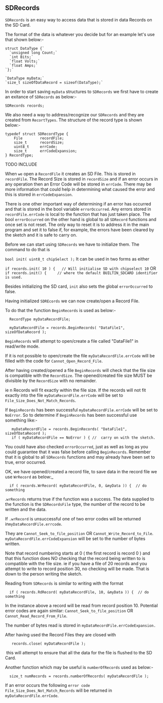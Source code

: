 ## SDRecords

`SDRecords` is an easy way to access data that is stored in data Records on the SD Card.

The format of the data is whatever you decide but for an example let's use that shown below:-

```
struct DataType {`
  `unsigned long Count;`
  `int Bits;`
  `float Volts;`
  `float Amps;`
`};`

`DataType myData;`
`size_t sizeOfDataRecord = sizeof(DataType);`
```

In order to start saving `myData` structures to `SDRecords` we first have to create an exitance of `SDRecords` as below:-

```
SDRecords records;
```

We also need a way to address/recognize our `SDRecords` and they are created from `RecortTypes`.
The structure of the record type is shown below:-

```
typedef struct SDRecordType {
    File        recordFile;
    size_t      recordSize;
    uint8_t     errCode;
    size_t      errCodeExpansion;
} RecordType;
```

TODO INCLUDE 

When `we` open a `RecordFile` it creates an SD File. This is stored in `recordFile`. The Record Size is stored in `recordSize` and if an error occurs in any operation then an Error Code will be stored in `errCode`. There may be more information that could help in determining what caused the error and this is stored  in `errCodeExpansion`.

There is one other important way of determining if an error has occurred and that is stored in the bool variable `errorOccurred`. Any errors stored in `recordFile.errCode` is local to the function that has just taken place. 
The bool `errorOccurred` on the other hand is global to all `SDRecord` functions and once set is not reset. The only way to reset it is to address it in the main program and set it to false if, for example, the errors have been cleared by the sketch and it is safe to carry on.

Before we can start using `SDRecords` we have to initialize them. The command to do that is

   `bool init( uint8_t chipSelect );`      It can be used in two forms as either

   `if records.init( 10 ) {   // Will initialise SD with chipselect 10`
OR
   `if records.init() {		// where the default BUILTIN_SDCARD identifier is used.`

Besides initializing the SD card, `init` also sets the global `errorOccurred` to false.

Having initialized `SDREcords` we can now create/open a Record File. 

To do that the function `BeginRecords` is used as below:-

```
  RecordType myDataRecordFile;

  myDataRecordFile = records.BeginRecords( "DataFile1", sizeOfDataRecord );
```

`BeginRecords` will attempt to open/create a file called "DataFile1" in read/write mode. 

If it is not possible to open/create the file `myDataRecordFile.errCode` will be filled with the code for `Cannot_Open_Record_File`. 

After having created/opened a file `BeginRecords` will check that the file size is compatible with the `RecordSize`. The opened/created file size MUST be divisible by the `RecordSize` with no remainder.

ie n Records will fit exactly within the file size. If the records will not fit exactly 
into the file `myDataRecordFile.errCode` will be set to `File_Size_Does_Not_Match_Records`.

If `BeginRecords` has been successful `myDataRecordFile.errCode` will be set to `NoError`. So to determine if `BeginRecords` has been successful use something like:-

```
   myDataRecordFile = records.BeginRecords( "DataFile1", sizeOfDataRecord );
   if ( myDataRecordFile == NoError ) { //  carry on with the sketch.
```

You could have also checked `errorOccurred`,  just as well as long as you could guarantee that it was false before calling `BeginRecords`. Remember that it is global to all `SDRecords` functions and may already have been set to true, error occurred.

OK, we have opened/created a record file, to save data in the record file we use `WrRecord` as below:_

```
  if ( records.WrRecord( myDataRecordFile, 0, &myData )) {  // do something
```

  .`wrRecords`  returns true if the function was a success. The data supplied to the function is the `SDRecordsFile` type, the number of the record to be written and the data. 

If `.wrRecord` is unsuccessful one of two error codes will be returned in`myDataRecordFile.errcode`. 

They are `Cannot_Seek_to_file_position` OR `Cannot_Write_Record_to_File`.
`myDataRecordFile.errCodeExpansion` will be set to the number of bytes written.

Note that record numbering starts at 0 ( the first record is record 0 ) and that this function does NO checking that the record being written to is compatible with the file size. ie if you have a file of 20 records and you attempt to write to record position 30, no checking will be made. That is down to the person writing the sketch.

Reading from `SDRecords` is similar to writing with the format 

```
  if ( records.RdRecord( myDataRecordFile, 10, &myData )) {  // do something
```

In the instance above a record will be read from record position 10.
Potential error codes are again similar: `Cannot_Seek_to_file_position` OR `Cannot_Read_Record_From_File`.

The number of bytes read is stored in `myDataRecordFile.errCodeExpansion.`

After having used the Record Files they are closed with 

```
   records.close( myDataRecordFile );
```

​                             this will attempt to ensure that all the data for the file is flushed to the SD Card.  

Another function which may be useful  is `numberOfRecords` used as below:-

```
  size_t numRecords = records.numberOfRecords( myDataRecordFile );
```

If an error occurs the following `error code File_Size_Does_Not_Match_Records` will be returned in `myDataRecordFile.errCode`.

